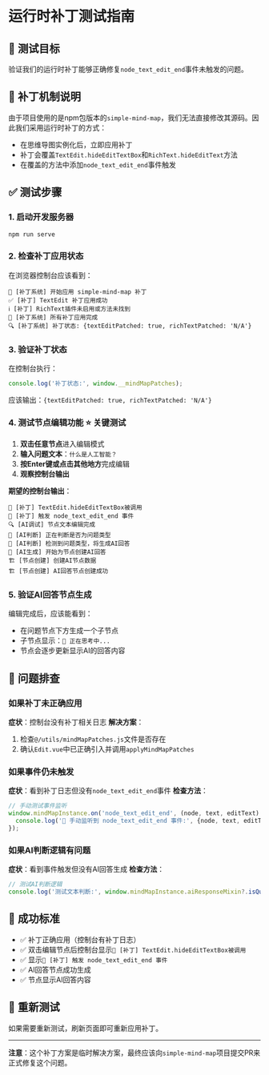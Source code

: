 # 运行时补丁测试指南

## 🎯 测试目标
验证我们的运行时补丁能够正确修复`node_text_edit_end`事件未触发的问题。

## 🔧 补丁机制说明
由于项目使用的是npm包版本的`simple-mind-map`，我们无法直接修改其源码。因此我们采用运行时补丁的方式：
- 在思维导图实例化后，立即应用补丁
- 补丁会覆盖`TextEdit.hideEditTextBox`和`RichText.hideEditText`方法
- 在覆盖的方法中添加`node_text_edit_end`事件触发

## ✅ 测试步骤

### 1. 启动开发服务器
```bash
npm run serve
```

### 2. 检查补丁应用状态
在浏览器控制台应该看到：
```
🔧 [补丁系统] 开始应用 simple-mind-map 补丁
✅ [补丁] TextEdit 补丁应用成功
ℹ️ [补丁] RichText插件未启用或方法未找到
🎊 [补丁系统] 所有补丁应用完成
🔍 [补丁系统] 补丁状态: {textEditPatched: true, richTextPatched: 'N/A'}
```

### 3. 验证补丁状态
在控制台执行：
```javascript
console.log('补丁状态:', window.__mindMapPatches);
```
应该输出：`{textEditPatched: true, richTextPatched: 'N/A'}`

### 4. 测试节点编辑功能 ⭐ **关键测试**
1. **双击任意节点**进入编辑模式
2. **输入问题文本**：`什么是人工智能？`
3. **按Enter键或点击其他地方**完成编辑
4. **观察控制台输出**

**期望的控制台输出**：
```
🔧 [补丁] TextEdit.hideEditTextBox被调用
🎉 [补丁] 触发 node_text_edit_end 事件
🔍 [AI调试] 节点文本编辑完成
🧠 [AI判断] 正在判断是否为问题类型
🧠 [AI判断] 检测到问题类型，将生成AI回答
🚀 [AI生成] 开始为节点创建AI回答
🏗️ [节点创建] 创建AI节点数据
🏗️ [节点创建] AI回答节点创建成功
```

### 5. 验证AI回答节点生成
编辑完成后，应该能看到：
- 在问题节点下方生成一个子节点
- 子节点显示：`🤖 正在思考中...`
- 节点会逐步更新显示AI的回答内容

## 🐛 问题排查

### 如果补丁未正确应用
**症状**：控制台没有补丁相关日志
**解决方案**：
1. 检查`@/utils/mindMapPatches.js`文件是否存在
2. 确认`Edit.vue`中已正确引入并调用`applyMindMapPatches`

### 如果事件仍未触发
**症状**：看到补丁日志但没有`node_text_edit_end`事件
**检查方法**：
```javascript
// 手动测试事件监听
window.mindMapInstance.on('node_text_edit_end', (node, text, editText) => {
  console.log('🎉 手动监听到 node_text_edit_end 事件:', {node, text, editText});
});
```

### 如果AI判断逻辑有问题
**症状**：看到事件触发但没有AI回答生成
**检查方法**：
```javascript
// 测试AI判断逻辑
console.log('测试文本判断:', window.mindMapInstance.aiResponseMixin?.isQuestion('什么是AI？'));
```

## 🎯 成功标准
- ✅ 补丁正确应用（控制台有补丁日志）
- ✅ 双击编辑节点后控制台显示`🔧 [补丁] TextEdit.hideEditTextBox被调用`
- ✅ 显示`🎉 [补丁] 触发 node_text_edit_end 事件`
- ✅ AI回答节点成功生成
- ✅ 节点显示AI回答内容

## 🔄 重新测试
如果需要重新测试，刷新页面即可重新应用补丁。

---
**注意**：这个补丁方案是临时解决方案，最终应该向`simple-mind-map`项目提交PR来正式修复这个问题。 